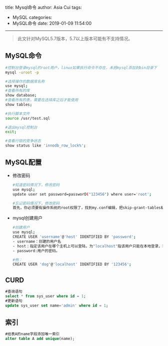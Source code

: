 title: Mysql命令
author: Asia Cui
tags:
  - MySQL
categories:
  - MySQL命令
date: 2019-01-09 11:54:00
---
> 此文针对MySQL5.7版本，5.7以上版本可能有不支持情况。

## MySQL命令



```bash
#控制台登录mysql的root用户，linux如果执行命令不存在，未把mysql添加到bin目录下
mysql -uroot -p

#选择操作的数据库名称
use mysql;
#查看所有的库
show database;
#查看所有的表，需要在选择库之后才能使用
show tables;

#执行脚本文件
source /usr/test.sql

#退出mysql控制台
exit;

#查看行锁的竞争状态
show status like 'innodb_row_lock%';
```

## MySQL配置

- 修改密码

  ```bash
  #知道密码情况下，修改密码
  use mysql;
  update user set password=passworD("123456") where user='root';
  
  #忘记密码情况下，修改密码
  首先，你必须要有操作系统的root权限了，找到my.conf编辑，把skip-grant-tables粘贴到[mysqld]选项中
  ```

- mysql创建用户

  ```bash
  #创建用户
  use mysql;
  CREATE USER 'username'@'host' IDENTIFIED BY 'password';
  - username：创建的用户名
  - host：指定该用户在哪个主机上可以登陆，为"localhost"指该用户只能在本地登录，将"localhost"改为"%"，表示在任何一台电脑上都可以登录;也可以指定某台机器可以远程登录;
  - password:用户的密码。
  
  #例：
  CREATE USER 'dog'@'localhost' IDENTIFIED BY '123456';
  ```

## CURD

```sql
#查询语句
select * from sys_user where id = 1;
#更新语句
update sys_user set name='admin' where id = 1;
```
## 索引

```sql
#给表A的name字段添加唯一索引
alter table A add unique(name);
```
